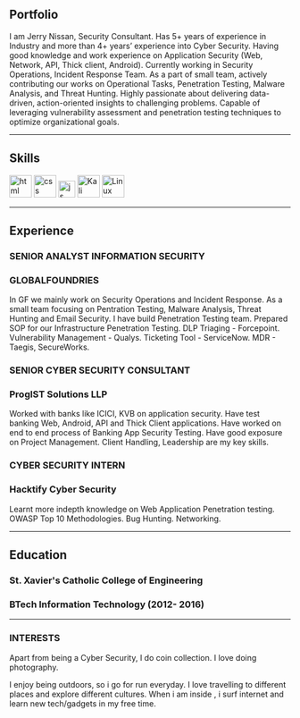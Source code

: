 ## Portfolio

I am Jerry Nissan, Security Consultant. Has 5+ years of experience in Industry and more than 4+ years’ experience into Cyber Security. Having good knowledge and work experience on Application Security (Web, Network, API, Thick client, Android). Currently working in Security Operations, Incident Response Team. As a part of small team, actively contributing our works on Operational Tasks, Penetration Testing, Malware Analysis, and Threat Hunting. Highly passionate about delivering data-driven, action-oriented insights to challenging problems. Capable of leveraging vulnerability assessment and penetration testing techniques to optimize organizational goals.

---

## Skills

<p align='left'>
  <img src="https://upload.wikimedia.org/wikipedia/commons/thumb/6/61/HTML5_logo_and_wordmark.svg/2048px-HTML5_logo_and_wordmark.svg.png" alt="html" width="40" height="40">
  <img src='https://upload.wikimedia.org/wikipedia/commons/thumb/d/d5/CSS3_logo_and_wordmark.svg/1200px-CSS3_logo_and_wordmark.svg.png' alt="css" width="40" height="40">
  <img src='https://upload.wikimedia.org/wikipedia/commons/6/6a/JavaScript-logo.png' height='30' width='auto' alt="js">
   <img src="https://commons.wikimedia.org/wiki/File:Kali-2.0-website-logo-300x90.png" alt="Kali" width="auto" height="40"/>
   <img src="https://upload.wikimedia.org/wikipedia/commons/b/b0/NewTux.svg" alt="Linux" width="40" height="40"/>
</p>

---

## Experience

### **SENIOR ANALYST INFORMATION SECURITY**
### GLOBALFOUNDRIES

In GF we mainly work on Security Operations and Incident Response.
As a small team focusing on Pentration Testing, Malware Analysis, Threat Hunting and Email Security.
I have build Penetration Testing team.
Prepared SOP for our Infrastructure Penetration Testing.
DLP Triaging - Forcepoint.
Vulnerability Management - Qualys.
Ticketing Tool -  ServiceNow.
MDR - Taegis, SecureWorks.

### **SENIOR CYBER SECURITY CONSULTANT**
### ProgIST Solutions LLP

Worked with banks like ICICI, KVB on application security.
Have test banking Web, Android, API and Thick Client applications.
Have worked on end to end process of Banking App Security Testing.
Have good exposure on Project Management.
Client Handling, Leadership are my key skills.

### **CYBER SECURITY INTERN**
### Hacktify Cyber Security

Learnt more indepth knowledge on Web Application Penetration testing. 
OWASP Top 10 Methodologies.
Bug Hunting.
Networking.

---

## Education

### **St. Xavier's Catholic College of Engineering**
### BTech Information Technology (2012- 2016)

---

### INTERESTS
Apart from being a Cyber Security, I do coin collection. I love doing photography.

I enjoy being outdoors, so i go for run everyday. I love travelling to different places and explore different cultures. When i am inside , i surf internet and learn new tech/gadgets in my free time.
